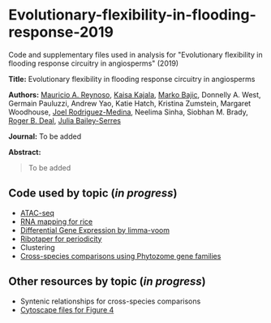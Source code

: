 # Evolutionary-flexibility-in-flooding-response-2019
Code and supplementary files used in analysis for "Evolutionary flexibility in flooding response circuitry in angiosperms" (2019)

**Title:** Evolutionary flexibility in flooding response circuitry in angiosperms

**Authors:**  [Mauricio A. Reynoso](https://github.com/reynosoma), [Kaisa Kajala](https://github.com/kaisakajala), [Marko Bajic](https://github.com/DealLab), Donnelly A. West, Germain Pauluzzi, Andrew Yao, Katie Hatch, Kristina  Zumstein, Margaret Woodhouse, [Joel Rodriguez-Medina](https://github.com/rodriguezmDNA), Neelima Sinha, Siobhan M. Brady, [Roger B. Deal](https://github.com/DealLab), [Julia Bailey-Serres](https://github.com/jbserres)

**Journal:** To be added

**Abstract:** 

> To be added



## Code used by topic (*in progress*)

- [ATAC-seq](https://github.com/plant-plasticity/Evolutionary-flexibility-in-flooding-response-2019/tree/master/ATAC-seq)
- [RNA mapping for rice](https://github.com/plant-plasticity/Evolutionary-flexibility-in-flooding-response-2019/tree/master/Mapping-RNA-seq-Os)
- [Differential Gene Expression by limma-voom](https://github.com/plant-plasticity/Evolutionary-flexibility-in-flooding-response-2019/tree/master/DEG-analysis-limma-voom)
- [Ribotaper for periodicity](https://github.com/plant-plasticity/Evolutionary-flexibility-in-flooding-response-2019/tree/master/Ribotaper-periodicity)
- Clustering
- [Cross-species comparisons using Phytozome gene families](https://github.com/plant-plasticity/Evolutionary-flexibility-in-flooding-response-2019/tree/master/Gene-families-Phytozome)


## Other resources by topic (*in progress*)

- Syntenic relationships for cross-species comparisons
- [Cytoscape files for Figure 4](https://github.com/plant-plasticity/Evolutionary-flexibility-in-flooding-response-2019/tree/master/Cytoscape)
